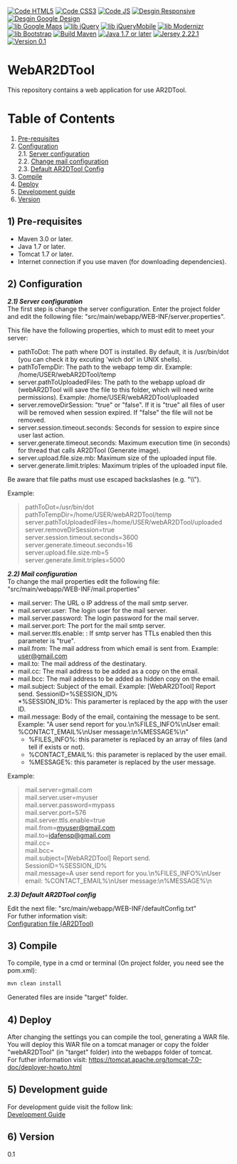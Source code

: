 
[![Code HTML5](https://img.shields.io/badge/code-HTML5-blue.svg)](https://www.w3.org/TR/html5/)
[![Code CSS3](https://img.shields.io/badge/code-CSS3-blue.svg)](http://www.w3schools.com/css/css3_intro.asp)
[![Code JS](https://img.shields.io/badge/code-JS-blue.svg)](http://www.w3schools.com/js/)
[![Desgin Responsive](https://img.shields.io/badge/design-Responsive-blue.svg)](http://www.w3schools.com/html/html_responsive.asp)
[![Desgin Google Design](https://img.shields.io/badge/design-Google%20Design-blue.svg)](https://design.google.com/)  
[![lib Google Maps](https://img.shields.io/badge/lib-Google%20Maps-green.svg)](https://developers.google.com/maps/documentation/javascript/)
[![lib jQuery](https://img.shields.io/badge/lib-jQuery-green.svg)](https://jquery.com/)
[![lib jQueryMobile](https://img.shields.io/badge/lib-jQuery%20Mobile-green.svg)](https://jquerymobile.com/)
[![lib Modernizr](https://img.shields.io/badge/lib-Modernizr-green.svg)](https://modernizr.com/)
[![lib Bootstrap](https://img.shields.io/badge/lib-Bootstrap-green.svg)](http://getbootstrap.com/)
[![Build Maven](https://img.shields.io/badge/build-Maven-lightgrey.svg)](https://maven.apache.org/)
[![Java 1.7 or later](https://img.shields.io/badge/Java-1.7%20or%20later-00838f.svg)](https://www.java.com/es/download/help/index_installing.xml?j=7)
[![Jersey 2.22.1](https://img.shields.io/badge/Jersey-2.22.1-00838f.svg)](https://jersey.java.net/documentation/latest/user-guide.html)
[![Version 0.1](https://img.shields.io/badge/Version-0.1-lightgrey.svg)](#version)  

# WebAR2DTool

This repository contains a web application for use AR2DTool.

# Table of Contents
1. [Pre-requisites](#pre-requisites)
2. [Configuration](#configuration)  
2.1. [Server configuration](#serverConfiguration)  
2.2. [Change mail configuration](#changeMailConfiguration)  
2.3. [Default AR2DTool Config](#editAR2DToolConfig)  
3. [Compile](#compile)
4. [Deploy](#deploy)
5. [Development guide](#developmentGuide)
6. [Version](#version)  
  

## 1) Pre-requisites <a name="pre-requisites"></a>
* Maven 3.0 or later.
* Java 1.7 or later.
* Tomcat 1.7 or later.
* Internet connection if you use maven (for downloading dependencies).

## 2) Configuration <a name="configuration"></a>
***2.1) Server configuration*** <a name="serverConfiguration"></a>   
The first step is change the server configuration.
Enter the project folder and edit  the following file: "src/main/webapp/WEB-INF/server.properties".  

This file have the following properties, which to must edit to meet your server:
* pathToDot: The path where DOT is installed. By default, it is /usr/bin/dot (you can check it by excuting 'wich dot' in UNIX shells).
* pathToTempDir: The path to the webapp temp dir. Example: /home/USER/webAR2DTool/temp  
* server.pathToUploadedFiles: The path to the webapp upload dir (webAR2DTool will save the file to this folder, which will need write permissions). Example: /home/USER/webAR2DTool/uploaded  
* server.removeDirSession: "true" or "false". If it is "true" all files of user will be removed when session expired. If "false" the file will not be removed.  
* server.session.timeout.seconds: Seconds for session to expire since user last action.     
* server.generate.timeout.seconds: Maximum execution time (in seconds) for thread that calls AR2DTool (Generate image).
* server.upload.file.size.mb:  Maximum size of the uploaded input file.  
* server.generate.limit.triples: Maximum triples of the uploaded input file.  

Be aware that file paths must use escaped backslashes (e.g. "\\\\").

Example:
> pathToDot=/usr/bin/dot  
> pathToTempDir=/home/USER/webAR2DTool/temp    
> server.pathToUploadedFiles=/home/USER/webAR2DTool/uploaded  
> server.removeDirSession=true  
> server.session.timeout.seconds=3600  
> server.generate.timeout.seconds=16  
> server.upload.file.size.mb=5  
> server.generate.limit.triples=5000  

***2.2) Mail configuration*** <a name="changeMailConfiguration"></a>  
To change the mail properties edit the following file: "src/main/webapp/WEB-INF/mail.properties"  

* mail.server: The URL o IP address of the mail smtp server.
* mail.server.user: The login user for the mail server.
* mail.server.password: The login password for the mail server.
* mail.server.port: The port for the mail smtp server.
* mail.server.ttls.enable: : If smtp server has TTLs enabled then this parameter is "true".
* mail.from: The mail address from which email is sent from. Example: user@gmail.com  
* mail.to: The mail address of the destinatary.
* mail.cc: The mail address to be added as a copy on the email. 
* mail.bcc: The mail address to be added as hidden copy on the email.
* mail.subject: Subject of the email. Example: [WebAR2DTool] Report send. SessionID=%SESSION_ID%  
  *%SESSION_ID%: This paramerter is replaced by the app with the user ID.
* mail.message: Body of the email, containing the message to be sent. Example: "A user send report for you.\n%FILES_INFO%\nUser email: %CONTACT_EMAIL%\nUser message:\n%MESSAGE%\n"
  * %FILES_INFO%: this parameter is replaced by an array of files (and tell if exists or not).
  * %CONTACT_EMAIL%: this parameter is replaced by the user email.
  * %MESSAGE%: this parameter is replaced by the user message. 

Example:  
> mail.server=gmail.com  
> mail.server.user=myuser  
> mail.server.password=mypass    
> mail.server.port=576  
> mail.server.ttls.enable=true  
> mail.from=myuser@gmail.com  
> mail.to=idafensp@gmail.com  
> mail.cc=  
> mail.bcc=  
> mail.subject=[WebAR2DTool] Report send. SessionID=%SESSION_ID%  
> mail.message=A user send report for you.\n%FILES_INFO%\nUser email: %CONTACT_EMAIL%\nUser message:\n%MESSAGE%\n  


***2.3) Default AR2DTool config*** <a name="editAR2DToolConfig"></a>

Edit the next file:  "src/main/webapp/WEB-INF/defaultConfig.txt"  
For futher information visit:  
[Configuration file (AR2DTool)](https://github.com/idafensp/ar2dtool/blob/master/README.md#configuration-file)

## 3) Compile <a name="compile"></a>

To compile, type in a cmd or terminal (On project folder, you need see the pom.xml):
```sh
mvn clean install
```

Generated files are inside "target" folder. 

## 4) Deploy <a name="deploy"></a>

After changing the settings you can compile the tool, generating a WAR file. You will deploy this WAR file on a tomcat manager or copy the folder "webAR2DTool" (in "target" folder) into the webapps folder of tomcat.  
For futher information visit: https://tomcat.apache.org/tomcat-7.0-doc/deployer-howto.html

## 5) Development guide <a name="developmentGuide"></a>  

For development guide visit the follow link:  
[Development Guide](https://github.com/idafensp/ar2dtool/wiki/Development-guide)

## 6) Version <a name="version"></a>
0.1
